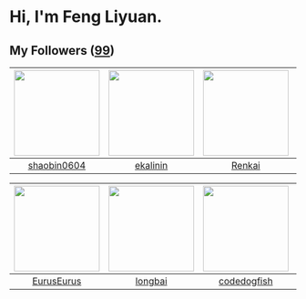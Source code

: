 # Hi, I'm Feng Liyuan.

## My Followers ([99](https://github.com/SunRunAway?tab=followers))

| <img src="https://avatars.githubusercontent.com/u/10383?v=4" width="150" height="150" /> | <img src="https://avatars.githubusercontent.com/u/234891?v=4" width="150" height="150" /> | <img src="https://avatars.githubusercontent.com/u/3381789?v=4" width="150" height="150" /> | <img src="https://avatars.githubusercontent.com/u/37112567?v=4" width="150" height="150" /> |
| :--------------------------------------------------------------------------------------: | :---------------------------------------------------------------------------------------: | :----------------------------------------------------------------------------------------: | :-----------------------------------------------------------------------------------------: |
|                       [shaobin0604](https://github.com/shaobin0604)                      |                          [ekalinin](https://github.com/ekalinin)                          |                             [Renkai](https://github.com/Renkai)                            |                              [Cc410](https://github.com/Cc410)                              |

| <img src="https://avatars.githubusercontent.com/u/14977542?v=4" width="150" height="150" /> | <img src="https://avatars.githubusercontent.com/u/1204301?v=4" width="150" height="150" /> | <img src="https://avatars.githubusercontent.com/u/6002026?v=4" width="150" height="150" /> | <img src="https://avatars.githubusercontent.com/u/1464115?v=4" width="150" height="150" /> |
| :-----------------------------------------------------------------------------------------: | :----------------------------------------------------------------------------------------: | :----------------------------------------------------------------------------------------: | :----------------------------------------------------------------------------------------: |
|                         [EurusEurus](https://github.com/EurusEurus)                         |                            [longbai](https://github.com/longbai)                           |                        [codedogfish](https://github.com/codedogfish)                       |                             [chzyer](https://github.com/chzyer)                            |